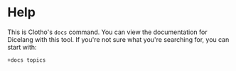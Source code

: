 # Help

This is Clotho's `docs` command. You can view the documentation for Dicelang
with  this tool. If you're not sure what you're searching for, you can start
with:

```+docs topics```